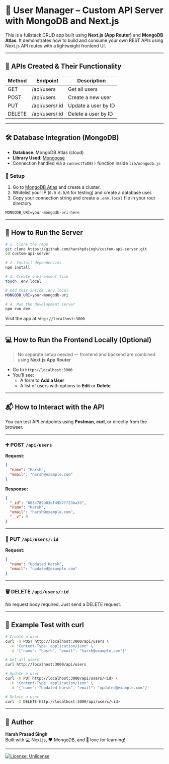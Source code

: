# 🔐 User Manager – Custom API Server with MongoDB and Next.js

This is a fullstack CRUD app built using **Next.js (App Router)** and **MongoDB Atlas**. It demonstrates how to build and consume your own REST APIs using Next.js API routes with a lightweight frontend UI.

---

## 📌 APIs Created & Their Functionality

| Method | Endpoint         | Description             |
|--------|------------------|-------------------------|
| GET    | /api/users       | Get all users           |
| POST   | /api/users       | Create a new user       |
| PUT    | /api/users/:id   | Update a user by ID     |
| DELETE | /api/users/:id   | Delete a user by ID     |

---

## 🛠️ Database Integration (MongoDB)

- **Database**: MongoDB Atlas (cloud)
- **Library Used**: [Mongoose](https://mongoosejs.com/)
- Connection handled via a `connectToDB()` function inside `lib/mongodb.js`

### 🧪 Setup

1. Go to [MongoDB Atlas](https://www.mongodb.com/cloud/atlas) and create a cluster.
2. Whitelist your IP (`0.0.0.0/0` for testing) and create a database user.
3. Copy your connection string and create a `.env.local` file in your root directory.

```
MONGODB_URI=your-mongodb-uri-here
```

---

## 🚀 How to Run the Server

```bash
# 1. Clone the repo
git clone https://github.com/harshpdsingh/custom-api-server.git
cd custom-api-server

# 2. Install dependencies
npm install

# 3. Create environment file
touch .env.local

# Add this inside .env.local
MONGODB_URI=your-mongodb-uri

# 4. Run the development server
npm run dev
```

Visit the app at `http://localhost:3000`

---

## 💻 How to Run the Frontend Locally (Optional)

> No separate setup needed — frontend and backend are combined using **Next.js App Router**

- Go to `http://localhost:3000`
- You'll see:
  - A form to **Add a User**
  - A list of users with options to **Edit** or **Delete**

---

## 📬 How to Interact with the API

You can test API endpoints using **Postman**, **curl**, or directly from the browser.

---

### ➕ POST `/api/users`

**Request:**

```json
{
  "name": "Harsh",
  "email": "harsh@example.com"
}
```

**Response:**

```json
{
  "_id": "665c789b83ef49b7ff23ba33",
  "name": "Harsh",
  "email": "harsh@example.com",
  "__v": 0
}
```

---

### 🔁 PUT `/api/users/:id`

**Request:**

```json
{
  "name": "Updated Harsh",
  "email": "updated@example.com"
}
```

---

### 🗑 DELETE `/api/users/:id`

No request body required. Just send a DELETE request.

---

## 🧪 Example Test with curl

```bash
# Create a user
curl -X POST http://localhost:3000/api/users \
  -H "Content-Type: application/json" \
  -d '{"name": "hasrh", "email": "harsh@example.com"}'

# Get all users
curl http://localhost:3000/api/users

# Update a user
curl -X PUT http://localhost:3000/api/users/<id> \
  -H "Content-Type: application/json" \
  -d '{"name": "Updated harsh", "email": "updated@example.com"}'

# Delete a user
curl -X DELETE http://localhost:3000/api/users/<id>
```

---

## 🙋 Author

**Harsh Prasad Singh**  
Built with 💻 Next.js, ❤️ MongoDB, and 🚀 love for learning!

---

[![License: Unlicense](https://img.shields.io/badge/license-Unlicense-blue.svg)](./UNLICENSE)

